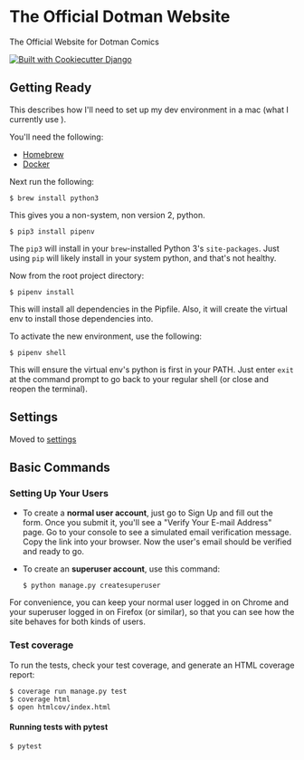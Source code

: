 The Official Dotman Website
===========================

The Official Website for Dotman Comics

[![Built with Cookiecutter Django](https://img.shields.io/badge/built%20with-Cookiecutter%20Django-ff69b4.svg)](https://github.com/pydanny/cookiecutter-django/)

Getting Ready
-------------

This describes how I'll need to set up my dev environment in a mac (what I currently use ).

You'll need the following:

* [Homebrew](https://brew.sh/)
* [Docker](https://www.docker.com/get-docker)

Next run the following:

    $ brew install python3

This gives you a non-system, non version 2, python.

    $ pip3 install pipenv

The `pip3` will install in your `brew`-installed Python 3's `site-packages`. Just using `pip` will likely install in your system python, and that's not healthy.

Now from the root project directory:

    $ pipenv install

This will install all dependencies in the Pipfile. Also, it will create the virtual env to install those dependencies into.

To activate the new environment, use the following:

    $ pipenv shell

This will ensure the virtual env's python is first in your PATH. Just enter `exit` at the command prompt to go back to your regular shell (or close and reopen the terminal).

Settings
--------

Moved to [settings](http://cookiecutter-django.readthedocs.io/en/latest/settings.html)

Basic Commands
--------------

### Setting Up Your Users

-   To create a **normal user account**, just go to Sign Up and fill out
    the form. Once you submit it, you\'ll see a \"Verify Your E-mail
    Address\" page. Go to your console to see a simulated email
    verification message. Copy the link into your browser. Now the
    user\'s email should be verified and ready to go.
-   To create an **superuser account**, use this command:

        $ python manage.py createsuperuser

For convenience, you can keep your normal user logged in on Chrome and
your superuser logged in on Firefox (or similar), so that you can see
how the site behaves for both kinds of users.

### Test coverage

To run the tests, check your test coverage, and generate an HTML
coverage report:

    $ coverage run manage.py test
    $ coverage html
    $ open htmlcov/index.html

#### Running tests with pytest

    $ pytest
